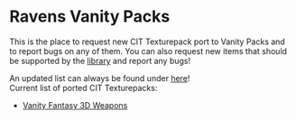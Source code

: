 # Ravens Vanity Packs
This is the place to request new CIT Texturepack port to Vanity Packs and to report bugs on any of them. 
You can also request new items that should be supported by the [library](https://modrinth.com/datapack/ravens-vanity-tags) and report any bugs!

An updated list can always be found under [here](https://modrinth.com/datapack/ravens-vanity-tags)!\
Current list of ported CIT Texturepacks:
- [Vanity Fantasy 3D Weapons](https://modrinth.com/mod/vanity-fantasy-3d-weapons)
